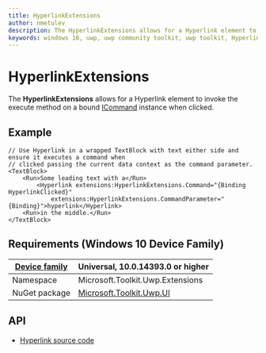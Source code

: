 ```yaml
---
title: HyperlinkExtensions
author: nmetulev
description: The HyperlinkExtensions allows for a Hyperlink element to invoke the execute method on a bound ICommand instance when clicked.
keywords: windows 10, uwp, uwp community toolkit, uwp toolkit, Hyperlink, extensions
---
```


# HyperlinkExtensions

The **HyperlinkExtensions** allows for a Hyperlink element to invoke the execute method on a bound [ICommand](https://msdn.microsoft.com/en-us/library/system.windows.input.icommand.aspx) instance when clicked.

## Example

```xaml
// Use Hyperlink in a wrapped TextBlock with text either side and ensure it executes a command when
// clicked passing the current data context as the command parameter.
<TextBlock>
    <Run>Some leading text with a</Run>
     	<Hyperlink extensions:HyperlinkExtensions.Command="{Binding HyperlinkClicked}"
	        extensions:HyperlinkExtensions.CommandParameter="{Binding}">hyperlink</Hyperlink>
    <Run>in the middle.</Run>
</TextBlock>
```

## Requirements (Windows 10 Device Family)

| [Device family](http://go.microsoft.com/fwlink/p/?LinkID=526370) | Universal, 10.0.14393.0 or higher |
| --- | --- |
| Namespace | Microsoft.Toolkit.Uwp.Extensions |
| NuGet package | [Microsoft.Toolkit.Uwp.UI](https://www.nuget.org/packages/Microsoft.Toolkit.Uwp.UI/) |

## API

* [Hyperlink source code](https://github.com/Microsoft/UWPCommunityToolkit/blob/master/Microsoft.Toolkit.Uwp.UI/Extensions/Hyperlink)

